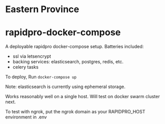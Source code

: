 # Eastern Province

# rapidpro-docker-compose

A deployable rapidpro docker-compose setup. Batteries included:
- ssl via letsencrypt
- backing services: elasticsearch, postgres, redis, etc.
- celery tasks

To deploy, Run `docker-compose up`

Note: elasticsearch is currently using ephemeral storage.

Works reasonably well on a single host. Will test on docker swarm cluster next.

To test with ngrok, put the ngrok domain as your RAPIDPRO_HOST environment in .env
